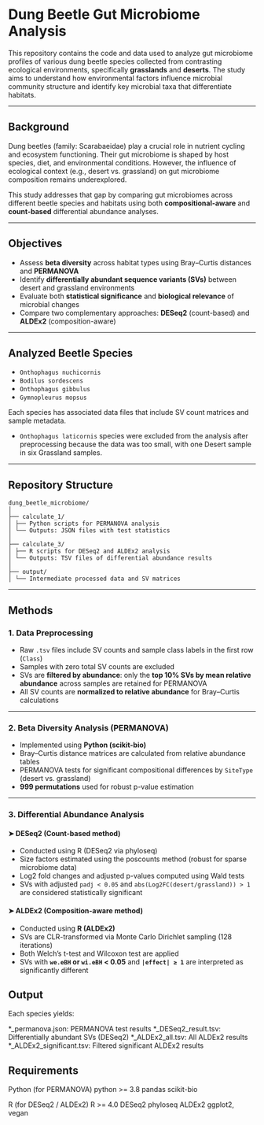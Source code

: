# Dung Beetle Gut Microbiome Analysis

This repository contains the code and data used to analyze gut microbiome profiles of various dung beetle species collected from contrasting ecological environments, specifically **grasslands** and **deserts**. The study aims to understand how environmental factors influence microbial community structure and identify key microbial taxa that differentiate habitats.

---

## Background

Dung beetles (family: Scarabaeidae) play a crucial role in nutrient cycling and ecosystem functioning. Their gut microbiome is shaped by host species, diet, and environmental conditions. However, the influence of ecological context (e.g., desert vs. grassland) on gut microbiome composition remains underexplored.

This study addresses that gap by comparing gut microbiomes across different beetle species and habitats using both **compositional-aware** and **count-based** differential abundance analyses.

---

## Objectives

- Assess **beta diversity** across habitat types using Bray–Curtis distances and **PERMANOVA**
- Identify **differentially abundant sequence variants (SVs)** between desert and grassland environments
- Evaluate both **statistical significance** and **biological relevance** of microbial changes
- Compare two complementary approaches: **DESeq2** (count-based) and **ALDEx2** (composition-aware)

---

## Analyzed Beetle Species

- `Onthophagus nuchicornis`
- `Bodilus sordescens`
- `Onthophagus gibbulus`
- `Gymnopleurus mopsus`

Each species has associated data files that include SV count matrices and sample metadata.
- `Onthophagus laticornis` species were excluded from the analysis after preprocessing because the data was too small, with one Desert sample in six Grassland samples.
---

## Repository Structure
```
dung_beetle_microbiome/
│
├── calculate_1/
│ ├── Python scripts for PERMANOVA analysis
│ └── Outputs: JSON files with test statistics
│
├── calculate_3/
│ ├── R scripts for DESeq2 and ALDEx2 analysis
│ └── Outputs: TSV files of differential abundance results
│
├── output/
│ └── Intermediate processed data and SV matrices
```
---
## Methods

### 1. Data Preprocessing

- Raw `.tsv` files include SV counts and sample class labels in the first row (`Class`)
- Samples with zero total SV counts are excluded
- SVs are **filtered by abundance**: only the **top 10% SVs by mean relative abundance** across samples are retained for PERMANOVA
- All SV counts are **normalized to relative abundance** for Bray–Curtis calculations

---

### 2. Beta Diversity Analysis (PERMANOVA)

- Implemented using **Python (scikit-bio)**
- Bray–Curtis distance matrices are calculated from relative abundance tables
- PERMANOVA tests for significant compositional differences by `SiteType` (desert vs. grassland)
- **999 permutations** used for robust p-value estimation


---

### 3. Differential Abundance Analysis
#### ➤ DESeq2 (Count-based method)
- Conducted using R (DESeq2 via phyloseq)
- Size factors estimated using the poscounts method (robust for sparse microbiome data)
- Log2 fold changes and adjusted p-values computed using Wald tests
- SVs with adjusted `padj < 0.05` and `abs(Log2FC(desert/grassland)) > 1` are considered statistically significant

#### ➤ ALDEx2 (Composition-aware method)

- Conducted using **R (ALDEx2)**
- SVs are CLR-transformed via Monte Carlo Dirichlet sampling (128 iterations)
- Both Welch’s t-test and Wilcoxon test are applied
- SVs with **`we.eBH` or `wi.eBH` < 0.05** and **`|effect| ≥ 1`** are interpreted as significantly different


## Output
Each species yields:

*_permanova.json: PERMANOVA test results
*_DESeq2_result.tsv: Differentially abundant SVs (DESeq2)
*_ALDEx2_all.tsv: All ALDEx2 results
*_ALDEx2_significant.tsv: Filtered significant ALDEx2 results

## Requirements
Python (for PERMANOVA)
python >= 3.8
pandas
scikit-bio

R (for DESeq2 / ALDEx2)
R >= 4.0
DESeq2
phyloseq
ALDEx2
ggplot2, vegan
